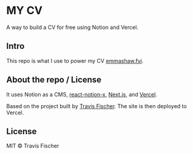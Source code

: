 # MY CV

A way to build a CV for free using Notion and Vercel.

## Intro

This repo is what I use to power my CV [emmashaw.fyi](https://emmashaw.fyi).

## About the repo / License

It uses Notion as a CMS, [react-notion-x](https://github.com/NotionX/react-notion-x), [Next.js](https://nextjs.org/), and [Vercel](https://vercel.com).

Based on the project built by [Travis Fischer](https://transitivebullsh.it). The site is then deployed to Vercel.

## License

MIT © Travis Fischer
